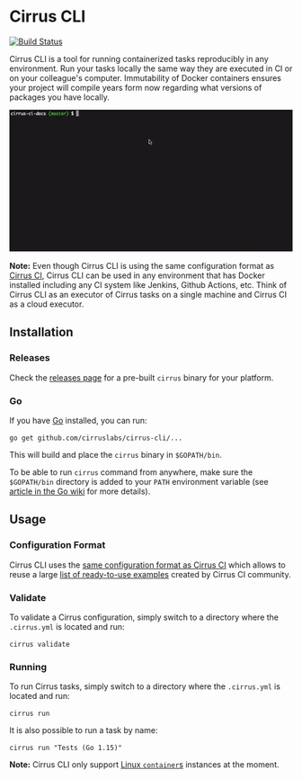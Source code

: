 # Cirrus CLI

[![Build Status](https://api.cirrus-ci.com/github/cirruslabs/cirrus-cli.svg)](https://cirrus-ci.com/github/cirruslabs/cirrus-cli)

Cirrus CLI is a tool for running containerized tasks reproducibly in any environment. Run your tasks locally the same way
they are executed in CI or on your colleague's computer. Immutability of Docker containers ensures your project will compile
years form now regarding what versions of packages you have locally.

![Cirrus CLI Demo](images/cirrus-cli-demo.gif)

**Note:** Even though Cirrus CLI is using the same configuration format as [Cirrus CI](https://cirrus-ci.org/), 
Cirrus CLI can be used in any environment that has Docker installed including any CI system like Jenkins, Github Actions, etc.
Think of Cirrus CLI as an executor of Cirrus tasks on a single machine and Cirrus CI as a cloud executor.

## Installation

### Releases

Check the [releases page](https://github.com/cirruslabs/cirrus-cli/releases) for a pre-built `cirrus` binary for your platform.

### Go

If you have [Go](https://golang.org/) installed, you can run:

```
go get github.com/cirruslabs/cirrus-cli/...
```

This will build and place the `cirrus` binary in `$GOPATH/bin`.

To be able to run `cirrus` command from anywhere, make sure the `$GOPATH/bin` directory is added to your `PATH`
environment variable (see [article in the Go wiki](https://github.com/golang/go/wiki/SettingGOPATH) for more details).

## Usage

### Configuration Format

Cirrus CLI uses the [same configuration format as Cirrus CI](https://cirrus-ci.org/guide/writing-tasks/) which allows to
reuse a large [list of ready-to-use examples](https://cirrus-ci.org/examples/) created by Cirrus CI community.

### Validate

To validate a Cirrus configuration, simply switch to a directory where the `.cirrus.yml` is located and run:

```
cirrus validate
```

### Running

To run Cirrus tasks, simply switch to a directory where the `.cirrus.yml` is located and run:
                                
```
cirrus run
```

It is also possible to run a task by name:
                          
```
cirrus run "Tests (Go 1.15)"
```

**Note:** Cirrus CLI only support [Linux `container`s](https://cirrus-ci.org/guide/linux/#linux-containers) instances at the moment.

